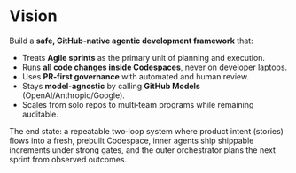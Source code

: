 # Vision

Build a **safe, GitHub‑native agentic development framework** that:
- Treats **Agile sprints** as the primary unit of planning and execution.
- Runs **all code changes inside Codespaces**, never on developer laptops.
- Uses **PR‑first governance** with automated and human review.
- Stays **model‑agnostic** by calling **GitHub Models** (OpenAI/Anthropic/Google).
- Scales from solo repos to multi‑team programs while remaining auditable.

The end state: a repeatable two‑loop system where product intent (stories) flows into a fresh, prebuilt Codespace, inner agents ship shippable increments under strong gates, and the outer orchestrator plans the next sprint from observed outcomes.
